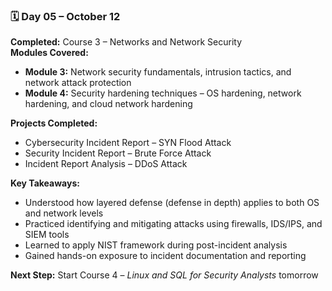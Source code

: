 ### 🗓️ Day 05 – October 12

**Completed:** Course 3 – Networks and Network Security  
**Modules Covered:**
- **Module 3:** Network security fundamentals, intrusion tactics, and network attack protection  
- **Module 4:** Security hardening techniques – OS hardening, network hardening, and cloud network hardening  

**Projects Completed:**
- Cybersecurity Incident Report – SYN Flood Attack  
- Security Incident Report – Brute Force Attack  
- Incident Report Analysis – DDoS Attack  

**Key Takeaways:**
- Understood how layered defense (defense in depth) applies to both OS and network levels  
- Practiced identifying and mitigating attacks using firewalls, IDS/IPS, and SIEM tools  
- Learned to apply NIST framework during post-incident analysis  
- Gained hands-on exposure to incident documentation and reporting  

**Next Step:** Start Course 4 – *Linux and SQL for Security Analysts* tomorrow  
